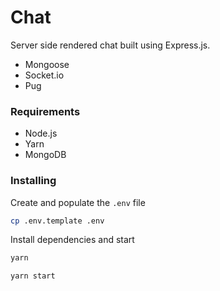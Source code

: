 # Chat
Server side rendered chat built using Express.js.
* Mongoose
* Socket.io
* Pug

### Requirements
* Node.js
* Yarn
* MongoDB

### Installing
Create and populate the `.env` file
```sh
cp .env.template .env
```

Install dependencies and start
```sh
yarn

yarn start
```
